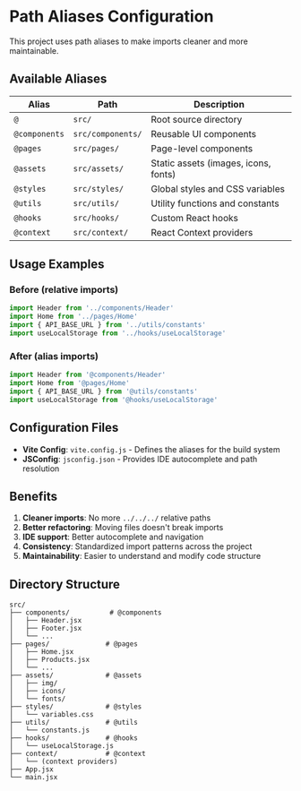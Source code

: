 # Path Aliases Configuration

This project uses path aliases to make imports cleaner and more maintainable.

## Available Aliases

| Alias | Path | Description |
|-------|------|-------------|
| `@` | `src/` | Root source directory |
| `@components` | `src/components/` | Reusable UI components |
| `@pages` | `src/pages/` | Page-level components |
| `@assets` | `src/assets/` | Static assets (images, icons, fonts) |
| `@styles` | `src/styles/` | Global styles and CSS variables |
| `@utils` | `src/utils/` | Utility functions and constants |
| `@hooks` | `src/hooks/` | Custom React hooks |
| `@context` | `src/context/` | React Context providers |

## Usage Examples

### Before (relative imports)
```javascript
import Header from '../components/Header'
import Home from '../pages/Home'
import { API_BASE_URL } from '../utils/constants'
import useLocalStorage from '../hooks/useLocalStorage'
```

### After (alias imports)
```javascript
import Header from '@components/Header'
import Home from '@pages/Home'
import { API_BASE_URL } from '@utils/constants'
import useLocalStorage from '@hooks/useLocalStorage'
```

## Configuration Files

- **Vite Config**: `vite.config.js` - Defines the aliases for the build system
- **JSConfig**: `jsconfig.json` - Provides IDE autocomplete and path resolution

## Benefits

1. **Cleaner imports**: No more `../../../` relative paths
2. **Better refactoring**: Moving files doesn't break imports
3. **IDE support**: Better autocomplete and navigation
4. **Consistency**: Standardized import patterns across the project
5. **Maintainability**: Easier to understand and modify code structure

## Directory Structure

```
src/
├── components/          # @components
│   ├── Header.jsx
│   ├── Footer.jsx
│   └── ...
├── pages/              # @pages
│   ├── Home.jsx
│   ├── Products.jsx
│   └── ...
├── assets/             # @assets
│   ├── img/
│   ├── icons/
│   └── fonts/
├── styles/             # @styles
│   └── variables.css
├── utils/              # @utils
│   └── constants.js
├── hooks/              # @hooks
│   └── useLocalStorage.js
├── context/            # @context
│   └── (context providers)
├── App.jsx
└── main.jsx
```
